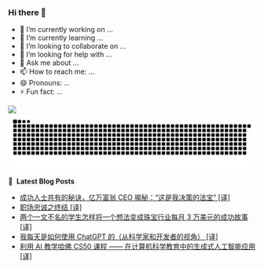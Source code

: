 ### Hi there 👋

<!--
**alloevil/alloevil** is a ✨ _special_ ✨ repository because its `README.md` (this file) appears on your GitHub profile.

Here are some ideas to get you started:

- 🔭 I’m currently working on ...
- 🌱 I’m currently learning ...
- 👯 I’m looking to collaborate on ...
- 🤔 I’m looking for help with ...
- 💬 Ask me about ...
- 📫 How to reach me: ...
- 😄 Pronouns: ...
- ⚡ Fun fact: ...
-->

- 🔭 I’m currently working on ...
- 🌱 I’m currently learning ...
- 👯 I’m looking to collaborate on ...
- 🤔 I’m looking for help with ...
- 💬 Ask me about ...
- 📫 How to reach me: ...
- 😄 Pronouns: ...
- ⚡ Fun fact: ...

<picture>
  <source
    srcset="https://github-readme-stats.vercel.app/api?username=alloevil&show_icons=true&theme=dark"
    media="(prefers-color-scheme: dark)"
  />
  <source
    srcset="https://github-readme-stats.vercel.app/api?username=alloevil&show_icons=true"
    media="(prefers-color-scheme: light), (prefers-color-scheme: no-preference)"
  />
  <img src="https://github-readme-stats.vercel.app/api?username=alloevil&show_icons=true" />
</picture>

<picture>
  <source media="(prefers-color-scheme: dark)" srcset="https://raw.githubusercontent.com/DevJayson/DevJayson/output/github-contribution-grid-snake-dark.svg">
  <source media="(prefers-color-scheme: light)" srcset="https://raw.githubusercontent.com/DevJayson/DevJayson/output/github-contribution-grid-snake.svg">
  <img alt="github contribution grid snake animation" src="https://raw.githubusercontent.com/DevJayson/DevJayson/output/github-contribution-grid-snake.svg">
</picture>

📕 &nbsp;**Latest Blog Posts**
<!-- BLOG-POST-LIST:START -->
- [成功人士共有的秘诀，亿万富翁 CEO 揭秘：“这是我决策的法宝” [译]](https://baoyu.io/translations/leadership/billionaire-ceo-successful-people-share-pattern-recognition-skill)
- [职场忠诚之终结 [译]](https://baoyu.io/translations/career/loyalty-employee-employer-job-security-broken-work-companies-bosses)
- [两个一文不名的学生怎样将一个想法变成珠宝行业每月 3 万美元的成功故事 [译]](https://baoyu.io/translations/startup/how-2-broke-students-went-from-an-idea-to-30k-month-in-the-jewelry-industry)
- [我每天是如何使用 ChatGPT 的（从科学家和开发者的视角） [译]](https://baoyu.io/translations/ai/how-i-use-chatgpt-daily-scientist-coder-perspective)
- [利用 AI 教学哈佛 CS50 课程 —— 在计算机科学教育中的生成式人工智能应用 [译]](https://baoyu.io/translations/ai/teaching-cs50-with-ai)
<!-- BLOG-POST-LIST:END -->
